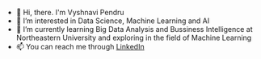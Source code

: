 - 👋 Hi, there. I'm Vyshnavi Pendru
- 👀 I’m interested in Data Science, Machine Learning and AI
- 🌱 I’m currently learning Big Data Analysis and Bussiness Intelligence at Northeastern University and exploring in the field of Machine Learning
- 📫 You can reach me through [LinkedIn](https:/www.linkedin.com/in/vyshnavi-pendru/)


